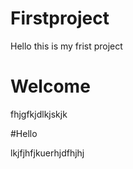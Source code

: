 # Firstproject

Hello this is my frist project

# Welcome

fhjgfkjdlkjskjk

#Hello

lkjfjhfjkuerhjdfhjhj